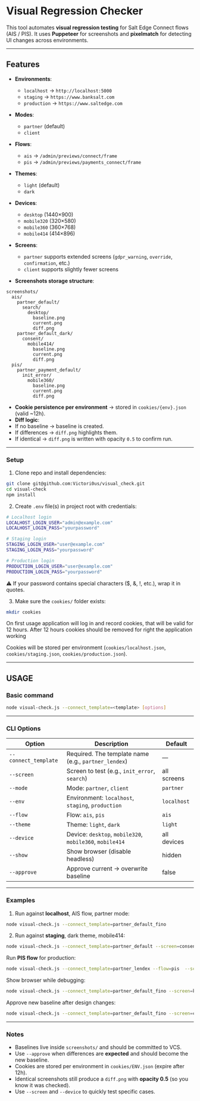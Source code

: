 # Visual Regression Checker

This tool automates **visual regression testing** for Salt Edge Connect flows (AIS / PIS).
It uses **Puppeteer** for screenshots and **pixelmatch** for detecting UI changes across environments.

---

## Features

- **Environments**:
  - `localhost` → `http://localhost:5000`
  - `staging` → `https://www.banksalt.com`
  - `production` → `https://www.saltedge.com`

- **Modes**:
  - `partner` (default)
  - `client`

- **Flows**:
  - `ais` → `/admin/previews/connect/frame`
  - `pis` → `/admin/previews/payments_connect/frame`

- **Themes**:
  - `light` (default)
  - `dark`

- **Devices**:
  - `desktop` (1440×900)
  - `mobile320` (320×580)
  - `mobile360` (360×768)
  - `mobile414` (414×896)

- **Screens**:
  - `partner` supports extended screens (`gdpr_warning`, `override`, `confirmation`, etc.)
  - `client` supports slightly fewer screens

- **Screenshots storage structure**:

```
screenshots/
  ais/
    partner_default/
      search/
        desktop/
          baseline.png
          current.png
          diff.png
    partner_default_dark/
      consent/
        mobile414/
          baseline.png
          current.png
          diff.png
  pis/
    partner_payment_default/
      init_error/
        mobile360/
          baseline.png
          current.png
          diff.png
```

- **Cookie persistence per environment** → stored in `cookies/{env}.json` (valid ~12h).
- **Diff logic**:
- If no baseline → baseline is created.
- If differences → `diff.png` highlights them.
- If identical → `diff.png` is written with opacity `0.5` to confirm run.

---


### Setup

1. Clone repo and install dependencies:

```bash
git clone git@github.com:Victori0us/visual_check.git
cd visual-check
npm install
```

2. Create `.env` file(s) in project root with credentials:

```bash
# Localhost login
LOCALHOST_LOGIN_USER="admin@example.com"
LOCALHOST_LOGIN_PASS="yourpassword"

# Staging login
STAGING_LOGIN_USER="user@example.com"
STAGING_LOGIN_PASS="yourpassword"

# Production login
PRODUCTION_LOGIN_USER="user@example.com"
PRODUCTION_LOGIN_PASS="yourpassword"

```
⚠️ If your password contains special characters ($, &, !, etc.), wrap it in quotes.

3. Make sure the `cookies/` folder exists:

```bash
mkdir cookies
```

On first usage application will log in and record cookies, that will be valid for 12 hours.
After 12 hours cookies should be removed for right the application working

Cookies will be stored per environment (`cookies/localhost.json`, `cookies/staging.json`, `cookies/production.json`).

---


## USAGE

### Basic command

```bash
node visual-check.js --connect_template=<template> [options]
```

---


### CLI Options

| Option               | Description                                              | Default     |
| -------------------- | -------------------------------------------------------- | ----------- |
| `--connect_template` | Required. The template name (e.g., `partner_lendex`)     | —           |
| `--screen`           | Screen to test (e.g., `init_error`, `search`)            | all screens |
| `--mode`             | Mode: `partner`, `client`                                | `partner`   |
| `--env`              | Environment: `localhost`, `staging`, `production`        | `localhost` |
| `--flow`             | Flow: `ais`, `pis`                                       | `ais`       |
| `--theme`            | Theme: `light`, `dark`                                   | `light`     |
| `--device`           | Device: `desktop`, `mobile320`, `mobile360`, `mobile414` | all devices |
| `--show`             | Show browser (disable headless)                          | hidden      |
| `--approve`          | Approve current → overwrite baseline                     | false       |

---


### Examples

1. Run against **localhost**, AIS flow, partner mode:

```bash
node visual-check.js --connect_template=partner_default_fino
```

2. Run against **staging**, dark theme, mobile414:

```bash
node visual-check.js --connect_template=partner_default --screen=consent --theme=dark --device=mobile414 --env=staging
```

Run **PIS flow** for production:

```bash
node visual-check.js --connect_template=partner_lendex --flow=pis  --screen=init_error --env=production

```

Show browser while debugging:

```bash
node visual-check.js --connect_template=partner_default_fino --screen=kyc_standard --show

```

Approve new baseline after design changes:

```bash
node visual-check.js --connect_template=partner_default_fino --screen=consent --approve
```

---

### Notes

- Baselines live inside `screenshots/` and should be committed to VCS.
- Use `--approve` when differences are **expected** and should become the new baseline.
- Cookies are stored per environment in `cookies/ENV.json` (expire after 12h).
- Identical screenshots still produce a `diff.png` with **opacity 0.5** (so you know it was checked).
- Use `--screen` and `--device` to quickly test specific cases.

